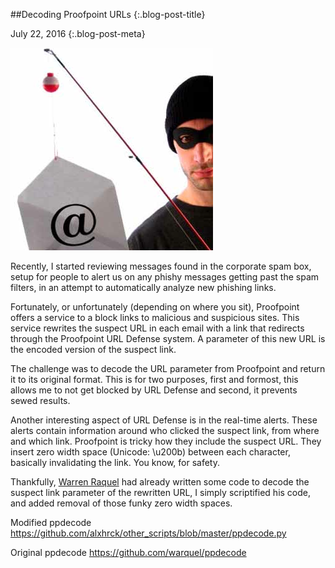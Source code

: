 ##Decoding Proofpoint URLs {:.blog-post-title}

July 22, 2016
{:.blog-post-meta}

![eek_haxxor](/static/img/phishing2.png)

Recently, I started reviewing messages found in the corporate spam box, setup for people to alert us on any phishy messages getting past the spam filters, in an attempt to automatically analyze new phishing links. 


Fortunately, or unfortunately (depending on where you sit), Proofpoint offers a service to a block links to malicious and suspicious sites. This service rewrites the suspect URL in each email with a link that redirects through the Proofpoint URL Defense system.  A parameter of this new URL is the encoded version of the suspect link.


The challenge was to decode the URL parameter from Proofpoint and return it to its original format. This is for two purposes, first and formost, this allows me to not get blocked by URL Defense and second, it prevents sewed results. 


Another interesting aspect of URL Defense is in the real-time alerts. These alerts contain information around who clicked the suspect link, from where and which link. Proofpoint is tricky how they include the suspect URL. They insert zero width space (Unicode: \u200b) between each character, basically invalidating the link. You know, for safety.


Thankfully, [Warren Raquel](<https://github.com/warquel>) had already written some code to decode the suspect link parameter of the rewritten URL, I simply scriptified his code, and added removal of those funky zero width spaces. 




Modified ppdecode <https://github.com/alxhrck/other_scripts/blob/master/ppdecode.py>


Original ppdecode <https://github.com/warquel/ppdecode>

